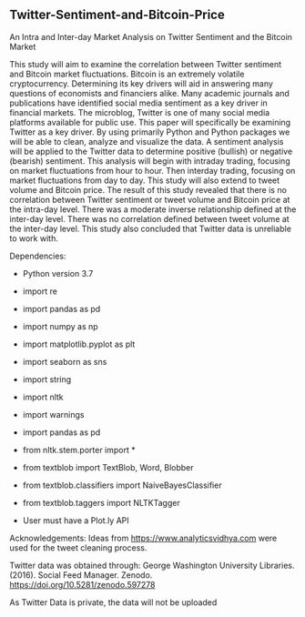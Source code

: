## Twitter-Sentiment-and-Bitcoin-Price

An Intra and Inter-day Market Analysis on Twitter Sentiment and the Bitcoin Market

This study will aim to examine the correlation between Twitter sentiment and Bitcoin market fluctuations. Bitcoin is an extremely volatile cryptocurrency. Determining its key drivers will aid in answering many questions of economists and financiers alike. Many academic journals and publications have identified social media sentiment as a key driver in financial markets. The microblog, Twitter is one of many social media platforms available for public use. This paper will specifically be examining Twitter as a key driver. By using primarily Python and Python packages we will be able to clean, analyze and visualize the data.  A sentiment analysis will be applied to the Twitter data to determine positive (bullish) or negative (bearish) sentiment. This analysis will begin with intraday trading, focusing on market fluctuations from hour to hour. Then interday trading, focusing on market fluctuations from day to day. This study will also extend to tweet volume and Bitcoin price. The result of this study revealed that there is no correlation between Twitter sentiment or tweet volume and Bitcoin price at the intra-day level. There was a moderate inverse relationship defined at the inter-day level. There was no correlation defined between tweet volume at the inter-day level. This study also concluded that Twitter data is unreliable to work with.

Dependencies:

- Python version 3.7
- import re
- import pandas as pd 
- import numpy as np 
- import matplotlib.pyplot as plt 
- import seaborn as sns
- import string
- import nltk 
- import warnings 
- import pandas as pd
- from nltk.stem.porter import *
- from textblob import TextBlob, Word, Blobber
- from textblob.classifiers import NaiveBayesClassifier
- from textblob.taggers import NLTKTagger

- User must have a Plot.ly API

Acknowledgements: 
Ideas from https://www.analyticsvidhya.com were used for the tweet cleaning process. 

Twitter data was obtained through: 
George Washington University Libraries. (2016). Social Feed Manager. Zenodo. https://doi.org/10.5281/zenodo.597278

As Twitter Data is private, the data will not be uploaded
